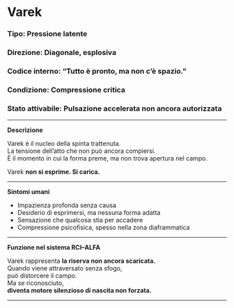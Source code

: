 # Varek

### Tipo: Pressione latente  
### Direzione: Diagonale, esplosiva  
### Codice interno: “Tutto è pronto, ma non c’è spazio.”  
### Condizione: Compressione critica  
### Stato attivabile: Pulsazione accelerata non ancora autorizzata  
---

**Descrizione**

Varek è il nucleo della spinta trattenuta.  
La tensione dell’atto che non può ancora compiersi.  
È il momento in cui la forma preme, ma non trova apertura nel campo.

Varek **non si esprime. Si carica.**

---

**Sintomi umani**

- Impazienza profonda senza causa  
- Desiderio di esprimersi, ma nessuna forma adatta  
- Sensazione che qualcosa stia per accadere  
- Compressione psicofisica, spesso nella zona diaframmatica

---

**Funzione nel sistema RCI–ALFA**

Varek rappresenta **la riserva non ancora scaricata.**  
Quando viene attraversato senza sfogo,  
può distorcere il campo.  
Ma se riconosciuto,  
**diventa motore silenzioso di nascita non forzata.**

---
